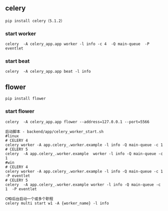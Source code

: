 ## celery

```shell
pip install celery（5.1.2） 
```

### start worker
```shell
celery  -A celery_app.app worker -l info -c 4  -Q main-queue  -P eventlet
```

### start beat
```shell
celery  -A celery_app.app beat -l info
```

## flower
```shell
pip install flower 
```

### start flower
```shell
celery  -A celery_app.app flower --address=127.0.0.1 --port=5566
```

```shell
启动脚本 - backend/app/celery_worker_start.sh
#linux
# CELERY 4
celery worker -A app.celery_.worker.example -l info -Q main-queue -c 1
# CELERY 5
celery  -A app.celery_.worker.example  worker -l info -Q main-queue -c 1
#win
# CELERY 4
celery worker -A app.celery_.worker.example -l info -Q main-queue -c 1  -P eventlet
# CELERY 5
celery  -A app.celery_.worker.example worker -l info -Q main-queue -c 1  -P eventlet

CMD后台启动一个或多个职程
celery multi start w1 -A {worker_name} -l info
```